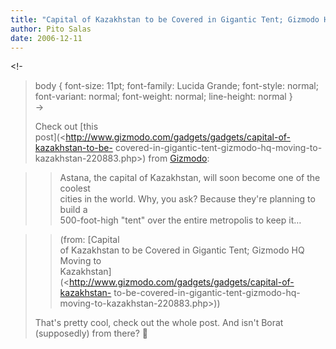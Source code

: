 ```yaml
---
title: "Capital of Kazakhstan to be Covered in Gigantic Tent; Gizmodo HQ Moving to Kazakhstan"
author: Pito Salas
date: 2006-12-11
---
```




<!-  
>  body { font-size: 11pt; font-family: Lucida Grande; font-style: normal;
> font-variant: normal; font-weight: normal; line-height: normal }  
>  ->
>
> Check out [this  
>  post](<http://www.gizmodo.com/gadgets/gadgets/capital-of-kazakhstan-to-be-
> covered-in-gigantic-tent-gizmodo-hq-moving-to-kazakhstan-220883.php>) from
> [Gizmodo](<http://www.gizmodo.com>):
>

>> Astana, the capital of Kazakhstan, will soon become one of the coolest  
>  cities in the world. Why, you ask? Because they're planning to build a  
>  500-foot-high "tent" over the entire metropolis to keep it…
>>

>> (from: [Capital  
>  of Kazakhstan to be Covered in Gigantic Tent; Gizmodo HQ Moving to  
>  Kazakhstan](<http://www.gizmodo.com/gadgets/gadgets/capital-of-kazakhstan-
> to-be-covered-in-gigantic-tent-gizmodo-hq-moving-to-kazakhstan-220883.php>))
>
> That's pretty cool, check out the whole post. And isn't Borat  
>  (supposedly) from there? 🙂


